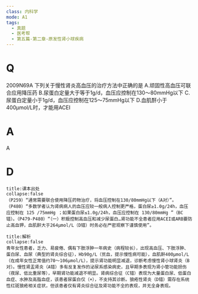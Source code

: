 ```yaml
---
class: 内科学
mode: A1
tags:
  - 真题
  - 医考帮
  - 第五篇-第二章-原发性肾小球疾病
---
```


# Q
2009N69A 下列关于慢性肾炎高血压的治疗方法中正确的是
A.顽固性高血压可联合应用降压药
B.尿蛋白定量大于等于1g/d，血压应控制在130～80mmHg以下
C.尿蛋白定量小于1g/d，血压应控制在125～75mmHg以下
D.血肌酐小于400μmol/L时，才能用ACEI

# A
A
# D
```ad-note
title:课本出处
collapse:false
（P259）“通常需要联合使用降压药物治疗，将血压控制在130/80mmHg以下（A对）”。（P480）“多数学者认为肾病病人的血压应较一般病人控制更严格，蛋白尿≥1.0g/24h，血压应控制在 125 /75mmHg ；如果蛋白尿≤1.0g/24h，血压应控制在 130/80mmHg ”（BC错）。（P479-P480）“（一）积极控制高血压和减少尿蛋白…肾功能不全患者应用ACEI或ARB要防止高血钾，血肌酐大于264μmol/L（D错）时务必在严密观察下谨慎使用”。
```

```ad-summary
title:解析
collapse:false
青年女性患者，乏力、易疲倦、偶有下肢浮肿一年病史（病程较长），出现高血压、下肢浮肿、蛋白尿、血尿（典型的肾炎综合征），Hb90g/L（贫血，提示慢性病可能），血肌酐400μmol/L（在成年女性正常值约70～106μmol/L），提示肾功能明显减退，诊断考虑慢性肾小球肾炎（B对）。慢性肾盂肾炎（A错）多有反复发作的泌尿系感染病史，且早期多表现为肾小管功能损伤（夜尿、低比重尿等），早期肾功能减退不明显。肾病综合征（C错）表现为大量蛋白尿、低蛋白血症、水肿及高脂血症，该患者尿蛋白仅（+），不支持其诊断。狼疮性肾炎（D错）需存在系统性红斑狼疮相关症状，但该患者仅有肾炎综合征及肾功能不全的表现，并无全身表现。
```

